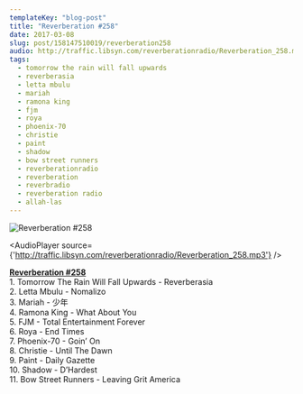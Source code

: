 ```yaml
---
templateKey: "blog-post"
title: "Reverberation #258"
date: 2017-03-08
slug: post/158147510019/reverberation258
audio: http://traffic.libsyn.com/reverberationradio/Reverberation_258.mp3
tags:
  - tomorrow the rain will fall upwards
  - reverberasia
  - letta mbulu
  - mariah
  - ramona king
  - fjm
  - roya
  - phoenix-70
  - christie
  - paint
  - shadow
  - bow street runners
  - reverberationradio
  - reverberation
  - reverbradio
  - reverberation radio
  - allah-las
---
```


![Reverberation #258](../images/b532c2b16510ea81906b4c9ae18cbace7e8177a97b0989d917991cd171b0649d.png)

<AudioPlayer source={'http://traffic.libsyn.com/reverberationradio/Reverberation_258.mp3'} />

<p><b><a href="http://traffic.libsyn.com/reverberationradio/Reverberation_258.mp3">Reverberation #258</a><br /></b>1. Tomorrow The Rain Will Fall Upwards - Reverberasia<br />2. Letta Mbulu - Nomalizo<br />3. Mariah - &#23569;&#24180;<br />4. Ramona King - What About You<br />5. FJM - Total Entertainment Forever<br />6. Roya - End Times<br />7. Phoenix-70 - Goin&rsquo; On<br />8. Christie - Until The Dawn<br />9. Paint - Daily Gazette<br />10. Shadow - D&rsquo;Hardest<br />11. Bow Street Runners - Leaving Grit America</p>
